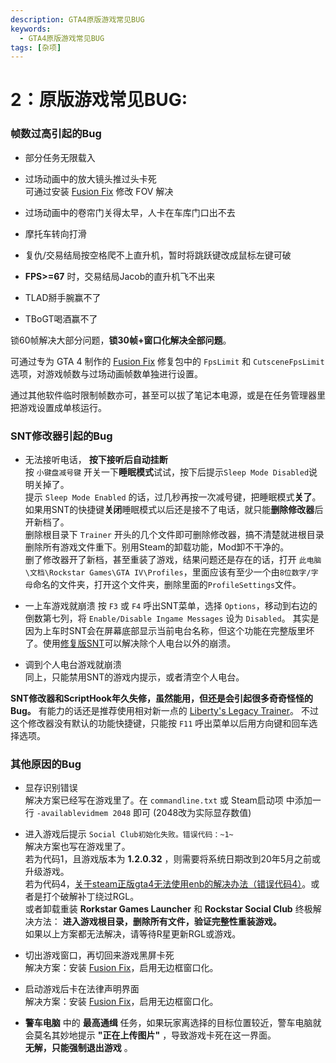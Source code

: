 ```yaml
---
description: GTA4原版游戏常见BUG
keywords:
  - GTA4原版游戏常见BUG
tags: [杂项]
---
```


# 2：原版游戏常见BUG:

### **帧数过高引起的Bug**  

- 部分任务无限载入

- 过场动画中的放大镜头推过头卡死  
  可通过安装 [Fusion Fix](https://wwi.lanzoup.com/b07xe74sj) 修改 FOV 解决

- 过场动画中的卷帘门关得太早，人卡在车库门口出不去

- 摩托车转向打滑

- 复仇/交易结局按空格爬不上直升机，暂时将跳跃键改成鼠标左键可破

-  **FPS>=67** 时，交易结局Jacob的直升机飞不出来

- TLAD掰手腕赢不了

- TBoGT喝酒赢不了

锁60帧解决大部分问题，**锁30帧+窗口化解决全部问题**。

可通过专为 GTA 4 制作的 [Fusion Fix](https://wwi.lanzoup.com/b07xe74sj) 修复包中的 `FpsLimit` 和 `CutsceneFpsLimit` 选项，对游戏帧数与过场动画帧数单独进行设置。

通过其他软件临时限制帧数亦可，甚至可以拔了笔记本电源，或是在任务管理器里把游戏设置成单核运行。

### **SNT修改器引起的Bug**

- 无法接听电话， **按下接听后自动挂断**   
  按 `小键盘减号键` 开关一下**睡眠模式**试试，按下后提示`Sleep Mode Disabled`说明关掉了。  
  提示  `Sleep Mode Enabled` 的话，过几秒再按一次减号键，把睡眠模式**关了**。  
  如果用SNT的快捷键**关闭**睡眠模式以后还是接不了电话，就只能**删除修改器**后开新档了。  
  删除根目录下 `Trainer` 开头的几个文件即可删除修改器，搞不清楚就进根目录删除所有游戏文件重下。别用Steam的卸载功能，Mod卸不干净的。  
  删了修改器开了新档，甚至重装了游戏，结果问题还是存在的话，打开 `此电脑\文档\Rockstar Games\GTA IV\Profiles`，里面应该有至少一个由`8位数字/字母`命名的文件夹，打开这个文件夹，删除里面的`ProfileSettings`文件。  

- 一上车游戏就崩溃
  按 `F3` 或 `F4` 呼出SNT菜单，选择 `Options`，移动到右边的倒数第七列，将 `Enable/Disable Ingame Messages` 设为 `Disabled`。
  其实是因为上车时SNT会在屏幕底部显示当前电台名称，但这个功能在完整版里坏了。使用[修复版SNT](https://www.gtainside.com/en/gta4/trainers/161465-simple-native-trainer-for-steam-v1-2-0-43-fixed/)可以解决除个人电台以外的崩溃。

- 调到个人电台游戏就崩溃  
  同上，只能禁用SNT的游戏内提示，或者清空个人电台。

 **SNT修改器和ScriptHook年久失修，虽然能用，但还是会引起很多奇奇怪怪的Bug。** 
有能力的话还是推荐使用相对新一点的 [Liberty's Legacy Trainer](https://gtaforums.com/topic/973091-gta-iv-12043-libertys-legacy-trainer/)。
不过这个修改器没有默认的功能快捷键，只能按 `F11` 呼出菜单以后用方向键和回车选择选项。

### **其他原因的Bug**

- 显存识别错误  
  解决方案已经写在游戏里了。在 `commandline.txt` 或 Steam启动项 中添加一行 `-availablevidmem 2048` 即可 (2048改为实际显存数值)

- 进入游戏后提示 `Social Club初始化失败。错误代码：~1~`  
  解决方案也写在游戏里了。  
  若为代码1，且游戏版本为 **1.2.0.32** ，则需要将系统日期改到20年5月之前或升级游戏。  
  若为代码4，[关于steam正版gta4无法使用enb的解决办法（错误代码4）](https://tieba.baidu.com/p/7879731433)。或者是打个破解补丁绕过RGL。     
  或者卸载重装 **Rorkstar Games Launcher**  和  **Rockstar Social Club** 
  终极解决方法： **进入游戏根目录，删除所有文件，验证完整性重装游戏。**   
  如果以上方案都无法解决，请等待R星更新RGL或游戏。

- 切出游戏窗口，再切回来游戏黑屏卡死  
  解决方案：安装 [Fusion Fix](https://wwi.lanzoup.com/b07xe74sj)，启用无边框窗口化。

- 启动游戏后卡在法律声明界面  
  解决方案：安装 [Fusion Fix](https://wwi.lanzoup.com/b07xe74sj)，启用无边框窗口化。

-  **警车电脑** 中的 **最高通缉** 任务，如果玩家离选择的目标位置较近，警车电脑就会莫名其妙地提示 **"正在上传图片"** ，导致游戏卡死在这一界面。  
   **无解，只能强制退出游戏** 。
